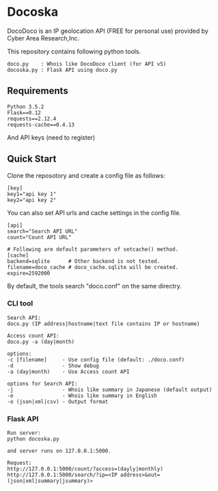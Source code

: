 # Docoska
DocoDoco is an IP geolocation API (FREE for personal use) provided by Cyber Area Research,Inc.

This repository contains following python tools.

    doco.py    : Whois like DocoDoco client (for API v5)
    docoska.py : Flask API using doco.py

## Requirements
    Python 3.5.2
    Flask==0.12
    requests==2.12.4
    requests-cache==0.4.13

And API keys (need to register)

## Quick Start
Clone the reposotory and create a config file as follows:

    [key]
    key1="api key 1"
    key2="api key 2"

You can also set API urls and cache settings in the config file.

    [api]
    search="Search API URL"
    count="Count API URL"

    # Following are default parameters of setcache() method. 
    [cache]
    backend=sqlite      # Other backend is not tested.
    filename=doco_cache # doco_cache.sqlite will be created.
    expire=2592000
    
By default, the tools search "doco.conf" on the same directry.

### CLI tool

    Search API:
    doco.py (IP address|hostname|text file contains IP or hostname)
    
    Access count API:
    doco.py -a (day|month)
    
    options:
    -c [filename]     - Use config file (default: ./doco.conf)
    -d                - Show debug    
    -a (day|month)    - Use Access count API
    
    options for Search API:
    -j                - Whois like summary in Japanese (default output)
    -e                - Whois like summary in English
    -o (json|xml|csv) - Output format
 
### Flask API

    Run server:
    python docoska.py
    
    and server runs on 127.0.0.1:5000.
    
    Request:
    http://127.0.0.1:5000/count/?access=(dayly|monthly)
    http://127.0.0.1:5000/search/?ip=<IP address>&out=(json|xml|summary|jsummary)>
    
